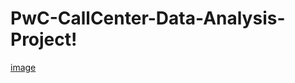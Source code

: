 # PwC-CallCenter-Data-Analysis-Project!
[image](https://github.com/PranjalMulane/PwC-CallCenter-Data-Analysis-Project/assets/52007480/e7f026c5-eb9b-4c73-9638-afe2c6dd3de1)
